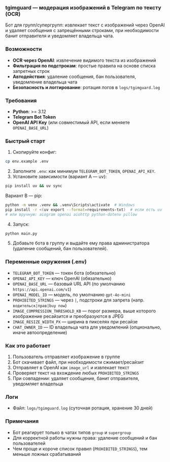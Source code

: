 ### tgimguard — модерация изображений в Telegram по тексту (OCR)

Бот для групп/супергрупп: извлекает текст с изображений через OpenAI и удаляет сообщения с запрещёнными строками, при необходимости банит отправителя и уведомляет владельца чата.

### Возможности
- **OCR через OpenAI**: извлечение видимого текста из изображений
- **Фильтрация по подстрокам**: простые правила на основе списка запретных строк
- **Автодействия**: удаление сообщения, бан пользователя, уведомление владельца чата
- **Безопасность и логгирование**: ротация логов в `logs/tgimguard.log`

### Требования
- **Python**: >= 3.12
- **Telegram Bot Token**
- **OpenAI API Key** (или совместимый API, если меняете `OPENAI_BASE_URL`)

### Быстрый старт
1) Скопируйте конфиг:
```bash
cp env.example .env
```
2) Заполните `.env`: как минимум `TELEGRAM_BOT_TOKEN`, `OPENAI_API_KEY`.
3) Установите зависимости (вариант A — uv):
```bash
pip install uv && uv sync
```
   Вариант B — pip:
```bash
python -m venv .venv && .venv\Scripts\activate  # Windows
pip install -r <(uv export --format=requirements-txt)  # если есть uv
# или вручную: aiogram openai aiohttp python-dotenv pillow
```
4) Запуск:
```bash
python main.py
```
5) Добавьте бота в группу и выдайте ему права администратора (удаление сообщений, бан пользователей).

### Переменные окружения (.env)
- `TELEGRAM_BOT_TOKEN` — токен бота (обязательно)
- `OPENAI_API_KEY` — ключ OpenAI (обязательно)
- `OPENAI_BASE_URL` — базовый URL API (по умолчанию `https://api.openai.com/v1`)
- `OPENAI_MODEL_ID` — модель, по умолчанию `gpt-4o-mini`
- `PROHIBITED_STRINGS` — через `|`, подстроки для запрета (напр. `водительск|прав|buy now`)
- `IMAGE_COMPRESSION_THRESHOLD_KB` — порог размера, выше которого изображение ресайзится и преобразуются в JPEG
- `IMAGE_RESIZE_WIDTH_PX` — ширина в пикселях при ресайзе
- `CHAT_OWNER_ID` — ID владельца чата для уведомлений (опционально, иначе автоопределение)

### Как это работает
1) Пользователь отправляет изображение в группе
2) Бот скачивает файл, при необходимости сжимает/ресайзит
3) Отправляет в OpenAI как `image_url` и извлекает текст
4) Проверяет текст на вхождение любых `PROHIBITED_STRINGS`
5) При совпадении: удаляет сообщение, банит отправителя, уведомляет владельца

### Логи
- Файл: `logs/tgimguard.log` (суточная ротация, хранение 30 дней)

### Примечания
- Бот реагирует только в чатах типов `group` и `supergroup`
- Для корректной работы нужны права: удаление сообщений и бан пользователей
- Чем проще и короче список правил (`PROHIBITED_STRINGS`), тем меньше ложных срабатываний
